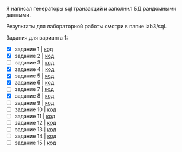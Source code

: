 Я написал генераторы sql транзакций и заполнил БД рандомными данными.

Результаты для лабораторной работы смотри в папке lab3/sql.

Задания для варианта 1:

- [x] задание 1 | [код](sql/select/1.sql)
- [x] задание 2 | [код](sql/select/2.sql)
- [ ] задание 3 | [код](sql/select/3.sql)
- [x] задание 4 | [код](sql/select/4.sql)
- [x] задание 5 | [код](sql/select/5.sql)
- [x] задание 6 | [код](sql/select/6.sql)
- [ ] задание 7 | [код](sql/select/7.sql)
- [x] задание 8 | [код](sql/select/8.sql)
- [ ] задание 9 | [код](sql/select/9.sql)
- [ ] задание 10 | [код](sql/select/10.sql)
- [ ] задание 11 | [код](sql/select/11.sql)
- [ ] задание 12 | [код](sql/select/12.sql)
- [ ] задание 13 | [код](sql/select/13.sql)
- [ ] задание 14 | [код](sql/select/14.sql)
- [ ] задание 15 | [код](sql/select/15.sql)
